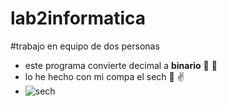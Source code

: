 # lab2informatica
 #trabajo en equipo de dos personas
* este programa convierte decimal a __binario__ :facepunch: :eyes:
* lo he hecho con mi compa el sech :pray: :v:
*  ![sech](https://okdiario.com/img/2021/04/16/sech-655x368.jpg)

